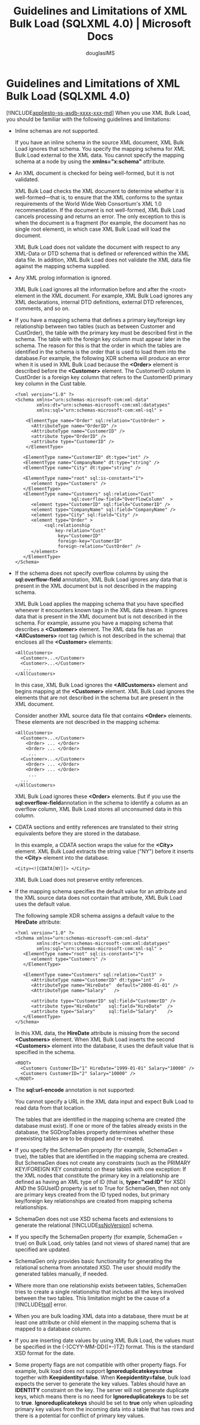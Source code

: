 ﻿---
title: "Guidelines and Limitations of XML Bulk Load (SQLXML 4.0) | Microsoft Docs"
ms.custom: ""
ms.date: "03/16/2017"
ms.prod: "sql-non-specified"
ms.prod_service: "database-engine, sql-database"
ms.service: ""
ms.component: "sqlxml"
ms.reviewer: ""
ms.suite: "sql"
ms.technology: 
  - "dbe-xml"
ms.tgt_pltfrm: ""
ms.topic: "reference"
helpviewer_keywords: 
  - "XML Bulk Load [SQLXML], about XML Bulk Load"
  - "bulk load [SQLXML], about bulk load"
ms.assetid: c5885d14-c7c1-47b3-a389-455e99a7ece1
caps.latest.revision: 26
author: "douglaslMS"
ms.author: "douglasl"
manager: "craigg"
ms.workload: "Inactive"
monikerRange: "= azuresqldb-current || >= sql-server-2016 || = sqlallproducts-allversions"
---
# Guidelines and Limitations of XML Bulk Load (SQLXML 4.0)
[!INCLUDE[appliesto-ss-asdb-xxxx-xxx-md](../../../includes/appliesto-ss-asdb-xxxx-xxx-md.md)]
  When you use XML Bulk Load, you should be familiar with the following guidelines and limitations:  
  
-   Inline schemas are not supported.  
  
     If you have an inline schema in the source XML document, XML Bulk Load ignores that schema. You specify the mapping schema for XML Bulk Load external to the XML data. You cannot specify the mapping schema at a node by using the **xmlns="x:schema"** attribute.  
  
-   An XML document is checked for being well-formed, but it is not validated.  
  
     XML Bulk Load checks the XML document to determine whether it is well-formed—that is, to ensure that the XML conforms to the syntax requirements of the World Wide Web Consortium's XML 1.0 recommendation. If the document is not well-formed, XML Bulk Load cancels processing and returns an error. The only exception to this is when the document is a fragment (for example, the document has no single root element), in which case XML Bulk Load will load the document.  
  
     XML Bulk Load does not validate the document with respect to any XML-Data or DTD schema that is defined or referenced within the XML data file. In addition, XML Bulk Load does not validate the XML data file against the mapping schema supplied.  
  
-   Any XML prolog information is ignored.  
  
     XML Bulk Load ignores all the information before and after the \<root> element in the XML document. For example, XML Bulk Load ignores any XML declarations, internal DTD definitions, external DTD references, comments, and so on.  
  
-   If you have a mapping schema that defines a primary key/foreign key relationship between two tables (such as between Customer and CustOrder), the table with the primary key must be described first in the schema. The table with the foreign key column must appear later in the schema. The reason for this is that the order in which the tables are identified in the schema is the order that is used to load them into the database.For example, the following XDR schema will produce an error when it is used in XML Bulk Load because the **\<Order>** element is described before the **\<Customer>** element. The CustomerID column in CustOrder is a foreign key column that refers to the CustomerID primary key column in the Cust table.  
  
    ```  
    <?xml version="1.0" ?>  
    <Schema xmlns="urn:schemas-microsoft-com:xml-data"   
            xmlns:dt="urn:schemas-microsoft-com:xml:datatypes"    
            xmlns:sql="urn:schemas-microsoft-com:xml-sql" >  
  
        <ElementType name="Order" sql:relation="CustOrder" >  
          <AttributeType name="OrderID" />  
          <AttributeType name="CustomerID" />  
          <attribute type="OrderID" />  
          <attribute type="CustomerID" />  
        </ElementType>  
  
       <ElementType name="CustomerID" dt:type="int" />  
       <ElementType name="CompanyName" dt:type="string" />  
       <ElementType name="City" dt:type="string" />  
  
       <ElementType name="root" sql:is-constant="1">  
          <element type="Customers" />  
       </ElementType>  
       <ElementType name="Customers" sql:relation="Cust"   
                         sql:overflow-field="OverflowColumn"  >  
          <element type="CustomerID" sql:field="CustomerID" />  
          <element type="CompanyName" sql:field="CompanyName" />  
          <element type="City" sql:field="City" />  
          <element type="Order" >   
               <sql:relationship  
                   key-relation="Cust"  
                    key="CustomerID"  
                    foreign-key="CustomerID"  
                    foreign-relation="CustOrder" />  
          </element>  
       </ElementType>  
    </Schema>  
    ```  
  
-   If the schema does not specify overflow columns by using the **sql:overflow-field** annotation, XML Bulk Load ignores any data that is present in the XML document but is not described in the mapping schema.  
  
     XML Bulk Load applies the mapping schema that you have specified whenever it encounters known tags in the XML data stream. It ignores data that is present in the XML document but is not described in the schema. For example, assume you have a mapping schema that describes a **\<Customer>** element. The XML data file has an **\<AllCustomers>** root tag (which is not described in the schema) that encloses all the **\<Customer>** elements:  
  
    ```  
    <AllCustomers>  
      <Customer>...</Customer>  
      <Customer>...</Customer>  
       ...  
    </AllCustomers>  
    ```  
  
     In this case, XML Bulk Load ignores the **\<AllCustomers>** element and begins mapping at the **\<Customer>** element. XML Bulk Load ignores the elements that are not described in the schema but are present in the XML document.  
  
     Consider another XML source data file that contains **\<Order>** elements. These elements are not described in the mapping schema:  
  
    ```  
    <AllCustomers>  
      <Customer>...</Customer>  
        <Order> ... </Order>  
        <Order> ... </Order>  
         ...  
      <Customer>...</Customer>  
        <Order> ... </Order>  
        <Order> ... </Order>  
         ...  
      ...  
    </AllCustomers>  
    ```  
  
     XML Bulk Load ignores these **\<Order>** elements. But if you use the **sql:overflow-field**annotation in the schema to identify a column as an overflow column, XML Bulk Load stores all unconsumed data in this column.  
  
-   CDATA sections and entity references are translated to their string equivalents before they are stored in the database.  
  
     In this example, a CDATA section wraps the value for the **\<City>** element. XML Bulk Load extracts the string value ("NY") before it inserts the **\<City>** element into the database.  
  
    ```  
    <City><![CDATA[NY]]> </City>  
    ```  
  
     XML Bulk Load does not preserve entity references.  
  
-   If the mapping schema specifies the default value for an attribute and the XML source data does not contain that attribute, XML Bulk Load uses the default value.  
  
     The following sample XDR schema assigns a default value to the **HireDate** attribute:  
  
    ```  
    <?xml version="1.0" ?>  
    <Schema xmlns="urn:schemas-microsoft-com:xml-data"   
            xmlns:dt="urn:schemas-microsoft-com:xml:datatypes"    
            xmlns:sql="urn:schemas-microsoft-com:xml-sql" >  
       <ElementType name="root" sql:is-constant="1">  
          <element type="Customers" />  
       </ElementType>  
  
       <ElementType name="Customers" sql:relation="Cust3" >  
          <AttributeType name="CustomerID" dt:type="int"  />  
          <AttributeType name="HireDate"  default="2000-01-01" />  
          <AttributeType name="Salary"   />  
  
          <attribute type="CustomerID" sql:field="CustomerID" />  
          <attribute type="HireDate"   sql:field="HireDate"  />  
          <attribute type="Salary"     sql:field="Salary"    />  
       </ElementType>  
    </Schema>  
    ```  
  
     In this XML data, the **HireDate** attribute is missing from the second **\<Customers>** element. When XML Bulk Load inserts the second **\<Customers>** element into the database, it uses the default value that is specified in the schema.  
  
    ```  
    <ROOT>  
      <Customers CustomerID="1" HireDate="1999-01-01" Salary="10000" />  
      <Customers CustomerID="2" Salary="10000" />  
    </ROOT>  
    ```  
  
-   The **sql:url-encode** annotation is not supported:  
  
     You cannot specify a URL in the XML data input and expect Bulk Load to read data from that location.  
  
     The tables that are identified in the mapping schema are created (the database must exist). If one or more of the tables already exists in the database, the SGDropTables property determines whether these preexisting tables are to be dropped and re-created.  
  
-   If you specify the SchemaGen property (for example, SchemaGen = true), the tables that are identified in the mapping schema are created. But SchemaGen does not create any constraints (such as the PRIMARY KEY/FOREIGN KEY constraints) on these tables with one exception: If the XML nodes that constitute the primary key in a relationship are defined as having an XML type of ID (that is, **type="xsd:ID"** for XSD) AND the SGUseID property is set to True for SchemaGen, then not only are primary keys created from the ID typed nodes, but primary key/foreign key relationships are created from mapping schema relationships.  
  
-   SchemaGen does not use XSD schema facets and extensions to generate the relational [!INCLUDE[ssNoVersion](../../../includes/ssnoversion-md.md)] schema.  
  
-   If you specify the SchemaGen property (for example, SchemaGen = true) on Bulk Load, only tables (and not views of shared name) that are specified are updated.  
  
-   SchemaGen only provides basic functionality for generating the relational schema from annotated XSD. The user should modify the generated tables manually, if needed.  
  
-   Where more than one relationship exists between tables, SchemaGen tries to create a single relationship that includes all the keys involved between the two tables. This limitation might be the cause of a [!INCLUDE[tsql](../../../includes/tsql-md.md)] error.  
  
-   When you are bulk loading XML data into a database, there must be at least one attribute or child element in the mapping schema that is mapped to a database column.  
  
-   If you are inserting date values by using XML Bulk Load, the values must be specified in the (-)CCYY-MM-DD((+-)TZ) format. This is the standard XSD format for the date.  
  
-   Some property flags are not compatible with other property flags. For example, bulk load does not support **Ignoreduplicatekeys=true** together with **Keepidentity=false**. When **Keepidentity=false**, bulk load expects the server to generate the key values. Tables should have an **IDENTITY** constraint on the key. The server will not generate duplicate keys, which means there is no need for **Ignoreduplicatekeys** to be set to **true**. **Ignoreduplicatekeys** should be set to **true** only when uploading primary key values from the incoming data into a table that has rows and there is a potential for conflict of primary key values.  
  
  
